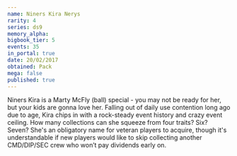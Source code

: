 ```yaml
---
name: Niners Kira Nerys
rarity: 4
series: ds9
memory_alpha:
bigbook_tier: 5
events: 35
in_portal: true
date: 20/02/2017
obtained: Pack
mega: false
published: true
---
```


Niners Kira is a Marty McFly (ball) special - you may not be ready for her, but your kids are gonna love her. Falling out of daily use contention long ago due to age, Kira chips in with a rock-steady event history and crazy event ceiling. How many collections can she squeeze from four traits? Six? Seven? She's an obligatory name for veteran players to acquire, though it's understandable if new players would like to skip collecting another CMD/DIP/SEC crew who won’t pay dividends early on.
